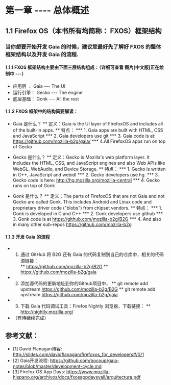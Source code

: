 # 第一章 ---- 总体概述

## 1.1 Firefox OS（本书所有均简称： FXOS）框架结构
  
### 当你想要开始开发 Gaia 的时候，建议您最好先了解好 FXOS 的整体框架结构以及开发 Gaia 的流程.
  
#### 1.1.1 FXOS 框架结构主要由下面三层结构组成：（详细可查看 图片[中文版]正在绘制中 ---）
  * 应用层 ： Gaia --- The UI
  * 运行引擎： Gecko --- The engine
  * 底层基础： Gonk --- All the rest
  
#### 1.1.2 FXOS 框架中的结构简要解读：
  * Gaia 是什么？
  ** 定义：Gaia is the UI layer of FirefoxOS and includes all of the built-in apps.
  ** 特点：
  *** 1. Gaia apps are built with HTML, CSS and JavaScript 
  *** 2. Gaia developers use git 
  *** 3. Gaia code is at: https://github.com/mozilla-b2g/gaia/
  *** 4.All FirefoxOS apps run on top of Gecko
   
  * Gecko 是什么？
  ** 定义：Gecko is Mozilla's web platform layer. It includes the HTML, CSS, and JavaScript engines and also Web APIs like WebGL, WebAudio, and Device Storage.
  ** 特点：
  *** 1. Gecko is written in C++, JavaScript and webidl
  *** 2. Gecko developers use hg.
  *** 3. Gecko code is here: http://hg.mozilla.org/mozilla-central
  *** 4. Gecko runs on top of Gonk
  
  * Gonk 是什么？
  ** 定义：The parts of FirefoxOS that are not Gaia and not Gecko are called Gonk. This includes Android and Linux code and proprietary driver code ("blobs") from chipset vendors.
  ** 特点：
  *** 1. Gonk is developed in C and C++
  *** 2. Gonk developers use github
  *** 3. Gonk code is at https://github.com/mozilla-b2g/B2G
  *** 4. And also in many other sub-repos https://github.com/mozilla-b2g
  
#### 1.1.3 开发 Gaia 的流程
  * 1. 通过 GitHub 将 B2G 还有 Gaia 的代码复制到自己的仓库中，相关的代码源链接：  
    ** https://github.com/mozilla-b2g/B2G
    ** https://github.com/mozilla-b2g/gaia
  * 2. 添加源代码的更新地址到你的Github项目中，
    ** git remote add upstream https://github.com/mozilla-b2g/B2G
    ** git remote add upstream https://github.com/mozilla-b2g/gaia
  * 3. 下载 Gaia 代码调试工具：Firefox Nightly 浏览器，下载链接：
    ** http://nightly.mozilla.org/
  * （有待继续完成）
  
## 参考文献：
  * [1] David Flanagan博客: http://slides.com/davidflanagan/firefoxos_for_developers#/0/1
  * [2] Gaia开发流程: https://github.com/bocoup/gaia-notes/blob/master/development-cycle.md
  * [3] Firefox OS App Days: https://www.mozilla-hispano.org/archivos/docs/fxosappdaysvall/arquitectura.pdf
